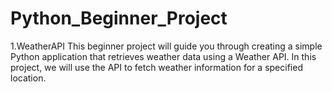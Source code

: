 # Python_Beginner_Project
1.WeatherAPI
This beginner project will guide you through creating a simple Python application that retrieves weather data using a Weather API. In this project, we will use the API to fetch weather information for a specified location.
